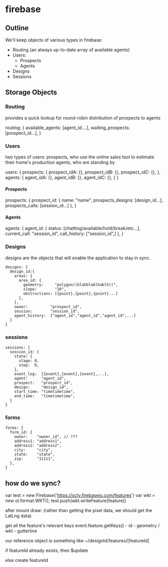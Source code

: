 # firebase
## Outline
We'll keep objects of various types in firebase:

  * Routing (an always up-to-date array of available agents)
  * Users:
    * Prospects
    * Agents
  * Designs
  * Sessions

## Storage Objects

### Routing

  provides a quick lookup for round-robin distribution of prospects to agents

  routing: {
    available_agents: [agent_id....],
    waiting_prospects: [prospect_id...],
  }

### Users

  two types of users:
    prospects, who use the online sales tool to estimate their home's production
    agents, who are standing by

  users: {
    prospects: {
      prospect_idA: {},
      prospect_idB: {},
      prospect_idC: {},
    },
    agents: {
      agent_idA: {},
      agent_idB: {},
      agent_idC: {},
    }
  }

#### Prospects

  prospects: {
    prospect_id: {
      name:              "name",
      prospects_designs: [design_id...],
      prospects_calls:   [session_id...]
    },
  }

#### Agents

  agents: {
    agent_id: {
      status:       [chatting/available/hold/break/etc...],
      current_call: "session_id",
      call_history: ["session_id",]
    },
  }

### Designs

  designs are the objects that will enable the application to stay in sync.

    designs: {
      design_id:{
        areas: {
          area_id: {
            geometry:     "polygon((blahblablhablh))",
            slope:        "10",
            obstructions: [{point},{point},{point}...]
          },
        },
        owner:          "prospect_id",
        session:        "session_id",
        agent_history:  ["agent_id","agent_id","agent_id",...]
      }
    }

### sessions

    sessions: {
      session_id: {
        state: {
          stage: 0,
          step:  0,
        },
        event_log:  [{event},{event},{event},...],
        agent:      "agent_id",
        prospect:   "prospect_id",
        design:     "design_id",
        start_time: "timetimetime",
        end_time:   "timetimetime",
      }
    }

### forms

    forms: {
      form_id: {
        owner:    "owner_id", // ???
        address1: "address1",
        address2: "address2",
        city:     "city",
        state:    "state",
        zip:      "11111",
      },
    }

## how do we sync?

var test = new Firebase('https://scty.firebaseio.com/features')
var wkt = new ol.format.WKT();
test.push(wkt.writeFeature(feature))

after mount draw: (rather than getting the pixel data, we should get the LatLng data)

get all the feature's relevant keys
    event.feature.getKeys()
    - id
    - geometry / wkt
    - gutterline

our reference object is something like ~/designId/features/[featureId]

if featureId already exists, then $update

else create featureId

